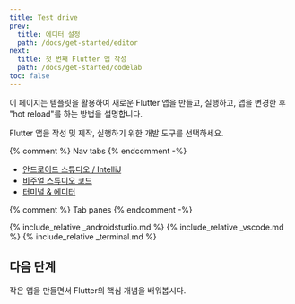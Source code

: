 ```yaml
---
title: Test drive
prev:
  title: 에디터 설정
  path: /docs/get-started/editor
next:
  title: 첫 번째 Flutter 앱 작성
  path: /docs/get-started/codelab
toc: false
---
```


이 페이지는 템플릿을 활용하여 새로운 Flutter 앱을 만들고, 실행하고, 앱을 변경한 후 "hot reload"를 하는 방법을 설명합니다.

Flutter 앱을 작성 및 제작, 실행하기 위한 개발 도구를 선택하세요.

{% comment %} Nav tabs {% endcomment -%}
<ul class="nav nav-tabs" id="editor-setup" role="tablist">
  <li class="nav-item">
    <a class="nav-link active" id="androidstudio-tab" href="#androidstudio" role="tab" aria-controls="androidstudio" aria-selected="true">안드로이드 스튜디오 / IntelliJ</a>
  </li>
  <li class="nav-item">
    <a class="nav-link" id="vscode-tab" href="#vscode" role="tab" aria-controls="vscode" aria-selected="false">비주얼 스튜디오 코드</a>
  </li>
  <li class="nav-item">
    <a class="nav-link" id="terminal-tab" href="#terminal" role="tab" aria-controls="terminal" aria-selected="false">터미널 & 에디터</a>
  </li>
</ul>

{% comment %} Tab panes {% endcomment -%}
<div class="tab-content">
  {% include_relative _androidstudio.md %}
  {% include_relative _vscode.md %}
  {% include_relative _terminal.md %}
</div>

## 다음 단계

작은 앱을 만들면서 Flutter의 핵심 개념을 배워봅시다. 
